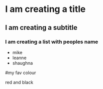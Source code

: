 # I am creating a title

## I am creating a subtitle

### I am creating a list with peoples name
- mike
- leanne
- shaughna

#my fav colour

red and black 
